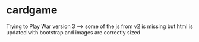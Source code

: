 # cardgame
Trying to Play War
version 3 --> some of the js from v2 is missing
but html is updated with bootstrap and images are correctly sized
